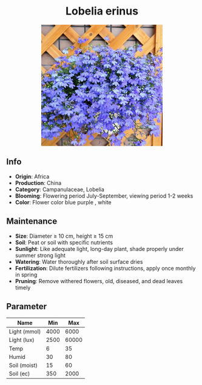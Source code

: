 <h1 align='center'>Lobelia erinus</h1>
<p align="center">
    <img 
        align='center'
        width='320'
        src="../images/lobelia erinus.png" 
        alt='Lobelia erinus' />
</p>

## Info

 - **Origin**: Africa
 - **Production**: China
 - **Category**: Campanulaceae, Lobelia
 - **Blooming**: Flowering period July-September, viewing period 1-2 weeks
 - **Color**: Flower color blue purple , white

## Maintenance

 - **Size**: Diameter ≥ 10 cm, height ≥ 15 cm
 - **Soil**: Peat or soil with specific nutrients
 - **Sunlight**: Like adequate light, long-day plant, shade properly under summer strong light
 - **Watering**: Water thoroughly after soil surface dries
 - **Fertilization**: Dilute fertilizers following instructions, apply once monthly in spring
 - **Pruning**: Remove withered flowers, old, diseased, and dead leaves timely

## Parameter

| Name         | Min  | Max   |
|--------------|------|-------|
| Light (mmol) | 4000 | 6000  |
| Light (lux)  | 2500 | 60000 |
| Temp         | 6    | 35    |
| Humid        | 30   | 80    |
| Soil (moist) | 15   | 60    |
| Soil (ec)    | 350  | 2000  |